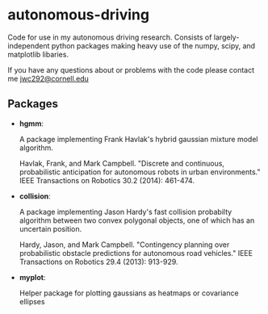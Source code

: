 # autonomous-driving
Code for use in my autonomous driving research. Consists of largely-independent python packages
making heavy use of the numpy, scipy, and matplotlib libaries. 

If you have any questions about or problems with the code please contact me jwc292@cornell.edu

## Packages
* **hgmm**: 

    A package implementing Frank Havlak's hybrid gaussian mixture model algorithm.
    
    Havlak, Frank, and Mark Campbell. "Discrete and continuous, probabilistic anticipation for autonomous robots in urban environments." IEEE Transactions on Robotics 30.2 (2014): 461-474.

* **collision**:

    A package implementing Jason Hardy's fast collision probabilty algorithm between 
    two convex polygonal objects, one of which has an uncertain position.

    Hardy, Jason, and Mark Campbell. "Contingency planning over probabilistic obstacle predictions for autonomous road vehicles." IEEE Transactions on Robotics 29.4 (2013): 913-929.

* **myplot**:

    Helper package for plotting gaussians as heatmaps or covariance ellipses
